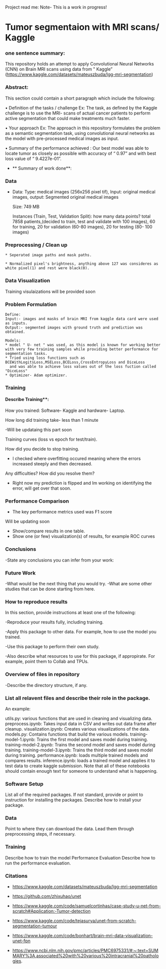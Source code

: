 Project read me: Note- This is a work in progress!

# Tumor segmentaion with MRI scans/ Kaggle

### one sentence summary:

This repository holds an attempt to apply Convolutional Neural Networks (CNN) on Brain MRI scans using data from " Kaggle” (https://www.kaggle.com/datasets/mateuszbuda/lgg-mri-segmentation)

### Abstract: 
This section could contain a short paragraph which include the following:

• Definition of the tasks / challenge Ex: The task, as defined by the Kaggle challenge is to use the MRI- scans of actual cancer patients 
  to perform active segmentation that could make treatments much faster. 

• Your approach Ex: The approach in this repository formulates the problem as a semantic segmentation task, using convolutional neural networks as 
  the model with pre-processed medical images as input. 

• Summary of the performance achieved : Our best model was able to locate tumor as closely as possible with accuracy of “ 0.97” and with best loss value of “ 9.4227e-01”.

* ** Summary of work done**:

### Data
  - Data:
    Type: medical images (256x256 pixel tif),
          Input: original medical images, output: Segmented original medical images

    Size: 749 MB

    Instances (Train, Test, Validation Split): how many data points? total 7858 patients,(decided to train, test and validate with 100 images), 60 for training, 20 for validation (60-80 images), 20 for testing (80- 100 images)

### Preprocessing / Clean up
    * Seperated image paths and mask paths. 

    * Normalized pixel's brightness, anything above 127 was consideres as white pixel(1) and rest were black(0).

### Data Visualization

Training visulaizations will be provided soon
    
### Problem Formulation

    Define:
    Input:- images and masks of brain MRI from kaggle data card were used as inputs.
    Output:- segmented images with ground truth and prediction was obtained.
   
    Models:
    * model " U- net " was used, as this model is known for working better with very few training samples while providing better performance for segmentation tasks.
    * Tried using loss functions such as BCEWithLogitsLoss,MSELoss,BCELoss,CrossEntropyLoss and DiceLoss 
      and was able to achieve loss values out of the loss fuction called "DiceLoss" 
    * Optimizer- Adam optimizer. 

### Training

#### Describe Training**:

How you trained: Software- Kaggle and hardware- Laptop.

How long did training take- less than 1 minute

-Will be updataing this part soon

 Training curves (loss vs epoch for test/train).
 
 How did you decide to stop training.
 
 - I checked where overfitting occured meaning where the errors increased steeply and then decreased.
 
 Any difficulties? How did you resolve them? 
- Right now my prediction is flipped and Im working on identifying the error, will get over that soon. 

### Performance Comparison
   - The key performance metrics used was F1 score
   
   Will be updating soon
   - Show/compare results in one table.
   - Show one (or few) visualization(s) of results, for example ROC curves

### Conclusions

-State any conclusions you can infer from your work: 

### Future Work
-What would be the next thing that you would try.
-What are some other studies that can be done starting from here.

### How to reproduce results

In this section, provide instructions at least one of the following:

  -Reproduce your results fully, including training.

  -Apply this package to other data. For example, how to use the model you trained.

  -Use this package to perform their own study.

  -Also describe what resources to use for this package, if appropirate. For example, point them to Collab and TPUs.

### Overview of files in repository

 -Describe the directory structure, if any.

### List all relavent files and describe their role in the package.

An example:

utils.py: various functions that are used in cleaning and visualizing data.
preprocess.ipynb: Takes input data in CSV and writes out data frame after cleanup.
visualization.ipynb: Creates various visualizations of the data.
models.py: Contains functions that build the various models.
training-model-1.ipynb: Trains the first model and saves model during training.
training-model-2.ipynb: Trains the second model and saves model during training.
training-model-3.ipynb: Trains the third model and saves model during training.
performance.ipynb: loads multiple trained models and compares results.
inference.ipynb: loads a trained model and applies it to test data to create kaggle submission.
Note that all of these notebooks should contain enough text for someone to understand what is happening.

### Software Setup

  List all of the required packages.
  If not standard, provide or point to instruction for installing the packages.
  Describe how to install your package.

 ### Data
 Point to where they can download the data.
 Lead them through preprocessing steps, if necessary.

### Training
  Describe how to train the model
  Performance Evaluation
  Describe how to run the performance evaluation.

### Citations

* https://www.kaggle.com/datasets/mateuszbuda/lgg-mri-segmentation

* https://github.com/zhixuhao/unet

* https://www.kaggle.com/code/samuelcortinhas/case-study-u-net-from-scratch#Application:-Tumor-detection

* https://www.kaggle.com/code/tejasurya/unet-from-scratch-segmentation-tumour

* https://www.kaggle.com/code/bonhart/brain-mri-data-visualization-unet-fpn

* https://www.ncbi.nlm.nih.gov/pmc/articles/PMC6975331/#:~:text=SUMMARY%3A,associated%20with%20various%20intracranial%20pathologies.
  





